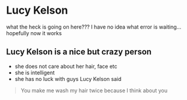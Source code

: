 # Lucy Kelson
what the heck is going on here??? I have no idea what error is waiting... hopefully now it works
## Lucy Kelson is a nice but crazy person
* she does not care about her hair, face etc
* she is intelligent
* she has no luck with guys
Lucy Kelson said
> You make me wash my hair twice
> because I think about you